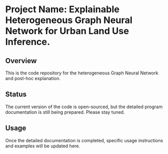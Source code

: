 # Project Name: Explainable Heterogeneous Graph Neural Network for Urban Land Use Inference. 

## Overview
This is the code repository for the heterogeneous Graph Neural Network and post-hoc explanation.

## Status
The current version of the code is open-sourced, but the detailed program documentation is still being prepared. Please stay tuned.

## Usage
Once the detailed documentation is completed, specific usage instructions and examples will be updated here.

